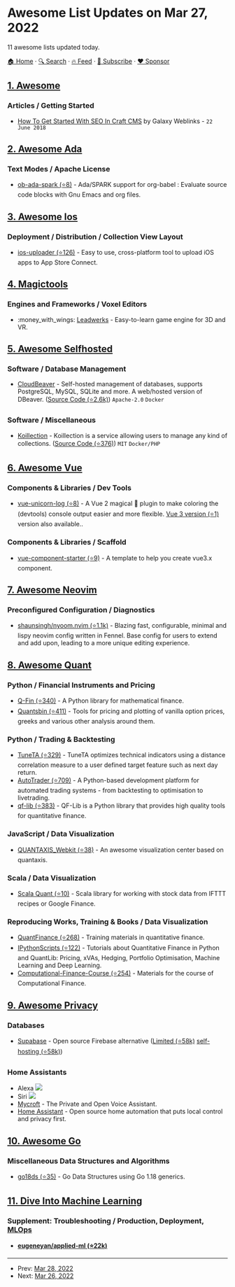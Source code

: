 # Awesome List Updates on Mar 27, 2022

11 awesome lists updated today.

[🏠 Home](/README.md) · [🔍 Search](https://www.trackawesomelist.com/search/) · [🔥 Feed](https://www.trackawesomelist.com/rss.xml) · [📮 Subscribe](https://trackawesomelist.us17.list-manage.com/subscribe?u=d2f0117aa829c83a63ec63c2f&id=36a103854c) · [❤️  Sponsor](https://github.com/sponsors/theowenyoung)



## [1. Awesome](/content/craftcms/awesome/README.md)

### Articles / Getting Started

*   [How To Get Started With SEO In Craft CMS](https://blog.galaxyweblinks.com/how-to-get-started-with-seo-in-craft-cms/) by Galaxy Weblinks - `22 June 2018`

## [2. Awesome Ada](/content/ohenley/awesome-ada/README.md)

### Text Modes / Apache License

*   [ob-ada-spark (⭐8)](https://github.com/rocher/ob-ada-spark/) - Ada/SPARK support for org-babel : Evaluate source code blocks with Gnu Emacs and org files.

## [3. Awesome Ios](/content/vsouza/awesome-ios/README.md)

### Deployment / Distribution / Collection View Layout

*   [ios-uploader (⭐126)](https://github.com/simonnilsson/ios-uploader) - Easy to use, cross-platform tool to upload iOS apps to App Store Connect.

## [4. Magictools](/content/ellisonleao/magictools/README.md)

### Engines and Frameworks / Voxel Editors

*   :money\_with\_wings: [Leadwerks](https://www.leadwerks.com/) - Easy-to-learn game engine for 3D and VR.

## [5. Awesome Selfhosted](/content/awesome-selfhosted/awesome-selfhosted/README.md)

### Software / Database Management

*   [CloudBeaver](https://cloudbeaver.io/) - Self-hosted management of databases, supports PostgreSQL, MySQL, SQLite and more. A web/hosted version of DBeaver. ([Source Code (⭐2.6k)](https://github.com/dbeaver/cloudbeaver)) `Apache-2.0` `Docker`

### Software / Miscellaneous

*   [Koillection](https://koillection.github.io/) - Koillection is a service allowing users to manage any kind of collections. ([Source Code (⭐376)](https://github.com/benjaminjonard/koillection)) `MIT` `Docker/PHP`

## [6. Awesome Vue](/content/vuejs/awesome-vue/README.md)

### Components & Libraries / Dev Tools

*   [vue-unicorn-log (⭐8)](https://github.com/webdevnerdstuff/vue-unicorn-log) - A Vue 2 magical 🦄 plugin to make coloring the (devtools) console output easier and more flexible. [Vue 3 version (⭐1)](https://github.com/webdevnerdstuff/vue3-unicorn-log) version also available..

### Components & Libraries / Scaffold

*   [vue-component-starter (⭐9)](https://github.com/peterroe/vue-component-starter) - A template to help you create vue3.x component.

## [7. Awesome Neovim](/content/rockerBOO/awesome-neovim/README.md)

### Preconfigured Configuration / Diagnostics

*   [shaunsingh/nyoom.nvim (⭐1.1k)](https://github.com/shaunsingh/nyoom.nvim) - Blazing fast, configurable, minimal and lispy neovim config written in Fennel. Base config for users to extend and add upon, leading to a more unique editing experience.

## [8. Awesome Quant](/content/wilsonfreitas/awesome-quant/README.md)

### Python / Financial Instruments and Pricing

*   [Q-Fin (⭐340)](https://github.com/RomanMichaelPaolucci/Q-Fin) - A Python library for mathematical finance.
*   [Quantsbin (⭐411)](https://github.com/quantsbin/Quantsbin) - Tools for pricing and plotting of vanilla option prices, greeks and various other analysis around them.

### Python / Trading & Backtesting

*   [TuneTA (⭐329)](https://github.com/jmrichardson/tuneta) - TuneTA optimizes technical indicators using a distance correlation measure to a user defined target feature such as next day return.
*   [AutoTrader (⭐709)](https://github.com/kieran-mackle/AutoTrader) - A Python-based development platform for automated trading systems - from backtesting to optimisation to livetrading.
*   [qf-lib (⭐383)](https://github.com/quarkfin/qf-lib) - QF-Lib is a Python library that provides high quality tools for quantitative finance.

### JavaScript / Data Visualization

*   [QUANTAXIS\_Webkit (⭐38)](https://github.com/yutiansut/QUANTAXIS_Webkit) - An awesome visualization center based on quantaxis.

### Scala / Data Visualization

*   [Scala Quant (⭐10)](https://github.com/frankcash/Scala-Quant) - Scala library for working with stock data from IFTTT recipes or Google Finance.

### Reproducing Works, Training & Books / Data Visualization

*   [QuantFinance (⭐268)](https://github.com/PythonCharmers/QuantFinance) - Training materials in quantitative finance.
*   [IPythonScripts (⭐122)](https://github.com/mgroncki/IPythonScripts) - Tutorials about Quantitative Finance in Python and QuantLib: Pricing, xVAs, Hedging, Portfolio Optimisation, Machine Learning and Deep Learning.
*   [Computational-Finance-Course (⭐254)](https://github.com/LechGrzelak/Computational-Finance-Course) - Materials for the course of Computational Finance.

## [9. Awesome Privacy](/content/pluja/awesome-privacy/README.md)

### Databases

*   [Supabase](https://supabase.io/) - Open source Firebase alternative ([Limited (⭐58k)](https://github.com/supabase/supabase/issues/4934) [self-hosting (⭐58k)](https://github.com/supabase/supabase/issues/4440#issuecomment-992108832))

### Home Assistants

*   Alexa [![](https://shields.tosdr.org/en_190.svg)](https://tosdr.org/en/service/190)
*   Siri [![](https://shields.tosdr.org/en_158.svg)](https://tosdr.org/en/service/158)
*   [Mycroft](https://mycroft.ai/) - The Private and Open Voice Assistant.
*   [Home Assistant](https://www.home-assistant.io/) - Open source home automation that puts local control and privacy first.

## [10. Awesome Go](/content/avelino/awesome-go/README.md)

### Miscellaneous Data Structures and Algorithms

*   [go18ds (⭐35)](https://github.com/daichi-m/go18ds) - Go Data Structures using Go 1.18 generics.

## [11. Dive Into Machine Learning](/content/dive-into-machine-learning/dive-into-machine-learning/README.md)

### Supplement: Troubleshooting / Production, Deployment,   [MLOps](https://ml-ops.org/)

*   **[eugeneyan/applied-ml (⭐22k)](https://github.com/eugeneyan/applied-ml)**

---

- Prev: [Mar 28, 2022](/content/2022/03/28/README.md)
- Next: [Mar 26, 2022](/content/2022/03/26/README.md)
